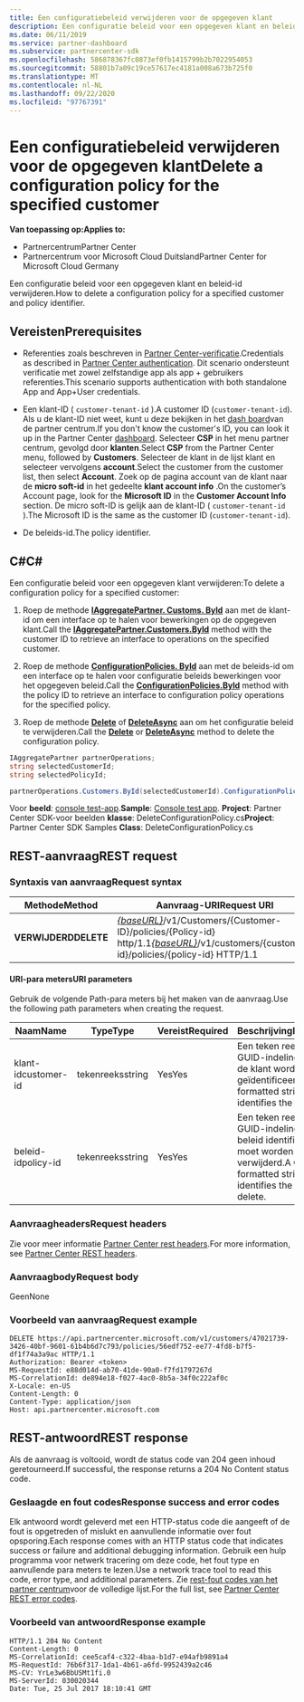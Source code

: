 ```yaml
---
title: Een configuratiebeleid verwijderen voor de opgegeven klant
description: Een configuratie beleid voor een opgegeven klant en beleid-id verwijderen.
ms.date: 06/11/2019
ms.service: partner-dashboard
ms.subservice: partnercenter-sdk
ms.openlocfilehash: 586878367fc0873ef0fb1415799b2b7022954053
ms.sourcegitcommit: 58801b7a09c19ce57617ec4181a008a673b725f0
ms.translationtype: MT
ms.contentlocale: nl-NL
ms.lasthandoff: 09/22/2020
ms.locfileid: "97767391"
---
```

# <a name="delete-a-configuration-policy-for-the-specified-customer"></a><span data-ttu-id="c37aa-103">Een configuratiebeleid verwijderen voor de opgegeven klant</span><span class="sxs-lookup"><span data-stu-id="c37aa-103">Delete a configuration policy for the specified customer</span></span>

<span data-ttu-id="c37aa-104">**Van toepassing op:**</span><span class="sxs-lookup"><span data-stu-id="c37aa-104">**Applies to:**</span></span>

- <span data-ttu-id="c37aa-105">Partnercentrum</span><span class="sxs-lookup"><span data-stu-id="c37aa-105">Partner Center</span></span>
- <span data-ttu-id="c37aa-106">Partnercentrum voor Microsoft Cloud Duitsland</span><span class="sxs-lookup"><span data-stu-id="c37aa-106">Partner Center for Microsoft Cloud Germany</span></span>

<span data-ttu-id="c37aa-107">Een configuratie beleid voor een opgegeven klant en beleid-id verwijderen.</span><span class="sxs-lookup"><span data-stu-id="c37aa-107">How to delete a configuration policy for a specified customer and policy identifier.</span></span>

## <a name="prerequisites"></a><span data-ttu-id="c37aa-108">Vereisten</span><span class="sxs-lookup"><span data-stu-id="c37aa-108">Prerequisites</span></span>

- <span data-ttu-id="c37aa-109">Referenties zoals beschreven in [Partner Center-verificatie](partner-center-authentication.md).</span><span class="sxs-lookup"><span data-stu-id="c37aa-109">Credentials as described in [Partner Center authentication](partner-center-authentication.md).</span></span> <span data-ttu-id="c37aa-110">Dit scenario ondersteunt verificatie met zowel zelfstandige app als app + gebruikers referenties.</span><span class="sxs-lookup"><span data-stu-id="c37aa-110">This scenario supports authentication with both standalone App and App+User credentials.</span></span>

- <span data-ttu-id="c37aa-111">Een klant-ID ( `customer-tenant-id` ).</span><span class="sxs-lookup"><span data-stu-id="c37aa-111">A customer ID (`customer-tenant-id`).</span></span> <span data-ttu-id="c37aa-112">Als u de klant-ID niet weet, kunt u deze bekijken in het [dash board](https://partner.microsoft.com/dashboard)van de partner centrum.</span><span class="sxs-lookup"><span data-stu-id="c37aa-112">If you don't know the customer's ID, you can look it up in the Partner Center [dashboard](https://partner.microsoft.com/dashboard).</span></span> <span data-ttu-id="c37aa-113">Selecteer **CSP** in het menu partner centrum, gevolgd door **klanten**.</span><span class="sxs-lookup"><span data-stu-id="c37aa-113">Select **CSP** from the Partner Center menu, followed by **Customers**.</span></span> <span data-ttu-id="c37aa-114">Selecteer de klant in de lijst klant en selecteer vervolgens **account**.</span><span class="sxs-lookup"><span data-stu-id="c37aa-114">Select the customer from the customer list, then select **Account**.</span></span> <span data-ttu-id="c37aa-115">Zoek op de pagina account van de klant naar de **micro soft-id** in het gedeelte **klant account info** .</span><span class="sxs-lookup"><span data-stu-id="c37aa-115">On the customer’s Account page, look for the **Microsoft ID** in the **Customer Account Info** section.</span></span> <span data-ttu-id="c37aa-116">De micro soft-ID is gelijk aan de klant-ID ( `customer-tenant-id` ).</span><span class="sxs-lookup"><span data-stu-id="c37aa-116">The Microsoft ID is the same as the customer ID  (`customer-tenant-id`).</span></span>

- <span data-ttu-id="c37aa-117">De beleids-id.</span><span class="sxs-lookup"><span data-stu-id="c37aa-117">The policy identifier.</span></span>

## <a name="c"></a><span data-ttu-id="c37aa-118">C\#</span><span class="sxs-lookup"><span data-stu-id="c37aa-118">C\#</span></span>

<span data-ttu-id="c37aa-119">Een configuratie beleid voor een opgegeven klant verwijderen:</span><span class="sxs-lookup"><span data-stu-id="c37aa-119">To delete a configuration policy for a specified customer:</span></span>

1. <span data-ttu-id="c37aa-120">Roep de methode [**IAggregatePartner. Customs. ById**](/dotnet/api/microsoft.store.partnercenter.customers.icustomercollection.byid) aan met de klant-id om een interface op te halen voor bewerkingen op de opgegeven klant.</span><span class="sxs-lookup"><span data-stu-id="c37aa-120">Call the [**IAggregatePartner.Customers.ById**](/dotnet/api/microsoft.store.partnercenter.customers.icustomercollection.byid) method with the customer ID to retrieve an interface to operations on the specified customer.</span></span>

2. <span data-ttu-id="c37aa-121">Roep de methode [**ConfigurationPolicies. ById**](/dotnet/api/microsoft.store.partnercenter.devicesdeployment.iconfigurationpolicycollection.byid) aan met de beleids-id om een interface op te halen voor configuratie beleids bewerkingen voor het opgegeven beleid.</span><span class="sxs-lookup"><span data-stu-id="c37aa-121">Call the [**ConfigurationPolicies.ById**](/dotnet/api/microsoft.store.partnercenter.devicesdeployment.iconfigurationpolicycollection.byid) method with the policy ID to retrieve an interface to configuration policy operations for the specified policy.</span></span>

3. <span data-ttu-id="c37aa-122">Roep de methode [**Delete**](/dotnet/api/microsoft.store.partnercenter.devicesdeployment.iconfigurationpolicy.delete) of [**DeleteAsync**](/dotnet/api/microsoft.store.partnercenter.devicesdeployment.iconfigurationpolicy.deleteasync) aan om het configuratie beleid te verwijderen.</span><span class="sxs-lookup"><span data-stu-id="c37aa-122">Call the [**Delete**](/dotnet/api/microsoft.store.partnercenter.devicesdeployment.iconfigurationpolicy.delete) or [**DeleteAsync**](/dotnet/api/microsoft.store.partnercenter.devicesdeployment.iconfigurationpolicy.deleteasync) method to delete the configuration policy.</span></span>

``` csharp
IAggregatePartner partnerOperations;
string selectedCustomerId;
string selectedPolicyId;

partnerOperations.Customers.ById(selectedCustomerId).ConfigurationPolicies.ById(selectedPolicyId).Delete();
```

<span data-ttu-id="c37aa-123">Voor **beeld**: [console test-app](console-test-app.md).</span><span class="sxs-lookup"><span data-stu-id="c37aa-123">**Sample**: [Console test app](console-test-app.md).</span></span> <span data-ttu-id="c37aa-124">**Project**: Partner Center SDK-voor beelden **klasse**: DeleteConfigurationPolicy.cs</span><span class="sxs-lookup"><span data-stu-id="c37aa-124">**Project**: Partner Center SDK Samples **Class**: DeleteConfigurationPolicy.cs</span></span>

## <a name="rest-request"></a><span data-ttu-id="c37aa-125">REST-aanvraag</span><span class="sxs-lookup"><span data-stu-id="c37aa-125">REST request</span></span>

### <a name="request-syntax"></a><span data-ttu-id="c37aa-126">Syntaxis van aanvraag</span><span class="sxs-lookup"><span data-stu-id="c37aa-126">Request syntax</span></span>

| <span data-ttu-id="c37aa-127">Methode</span><span class="sxs-lookup"><span data-stu-id="c37aa-127">Method</span></span>     | <span data-ttu-id="c37aa-128">Aanvraag-URI</span><span class="sxs-lookup"><span data-stu-id="c37aa-128">Request URI</span></span>                                                                                          |
|------------|------------------------------------------------------------------------------------------------------|
| <span data-ttu-id="c37aa-129">**VERWIJDERD**</span><span class="sxs-lookup"><span data-stu-id="c37aa-129">**DELETE**</span></span> | <span data-ttu-id="c37aa-130">[*{baseURL}*](partner-center-rest-urls.md)/v1/Customers/{Customer-ID}/policies/{Policy-id} http/1.1</span><span class="sxs-lookup"><span data-stu-id="c37aa-130">[*{baseURL}*](partner-center-rest-urls.md)/v1/customers/{customer-id}/policies/{policy-id} HTTP/1.1</span></span> |

#### <a name="uri-parameters"></a><span data-ttu-id="c37aa-131">URI-para meters</span><span class="sxs-lookup"><span data-stu-id="c37aa-131">URI parameters</span></span>

<span data-ttu-id="c37aa-132">Gebruik de volgende Path-para meters bij het maken van de aanvraag.</span><span class="sxs-lookup"><span data-stu-id="c37aa-132">Use the following path parameters when creating the request.</span></span>

| <span data-ttu-id="c37aa-133">Naam</span><span class="sxs-lookup"><span data-stu-id="c37aa-133">Name</span></span>        | <span data-ttu-id="c37aa-134">Type</span><span class="sxs-lookup"><span data-stu-id="c37aa-134">Type</span></span>   | <span data-ttu-id="c37aa-135">Vereist</span><span class="sxs-lookup"><span data-stu-id="c37aa-135">Required</span></span> | <span data-ttu-id="c37aa-136">Beschrijving</span><span class="sxs-lookup"><span data-stu-id="c37aa-136">Description</span></span>                                                   |
|-------------|--------|----------|---------------------------------------------------------------|
| <span data-ttu-id="c37aa-137">klant-id</span><span class="sxs-lookup"><span data-stu-id="c37aa-137">customer-id</span></span> | <span data-ttu-id="c37aa-138">tekenreeks</span><span class="sxs-lookup"><span data-stu-id="c37aa-138">string</span></span> | <span data-ttu-id="c37aa-139">Yes</span><span class="sxs-lookup"><span data-stu-id="c37aa-139">Yes</span></span>      | <span data-ttu-id="c37aa-140">Een teken reeks met een GUID-indeling waarmee de klant wordt geïdentificeerd.</span><span class="sxs-lookup"><span data-stu-id="c37aa-140">A GUID-formatted string that identifies the customer.</span></span>         |
| <span data-ttu-id="c37aa-141">beleid-id</span><span class="sxs-lookup"><span data-stu-id="c37aa-141">policy-id</span></span>   | <span data-ttu-id="c37aa-142">tekenreeks</span><span class="sxs-lookup"><span data-stu-id="c37aa-142">string</span></span> | <span data-ttu-id="c37aa-143">Yes</span><span class="sxs-lookup"><span data-stu-id="c37aa-143">Yes</span></span>      | <span data-ttu-id="c37aa-144">Een teken reeks met een GUID-indeling die het beleid identificeert dat moet worden verwijderd.</span><span class="sxs-lookup"><span data-stu-id="c37aa-144">A GUID-formatted string that identifies the policy to delete.</span></span> |

### <a name="request-headers"></a><span data-ttu-id="c37aa-145">Aanvraagheaders</span><span class="sxs-lookup"><span data-stu-id="c37aa-145">Request headers</span></span>

<span data-ttu-id="c37aa-146">Zie voor meer informatie [Partner Center rest headers](headers.md).</span><span class="sxs-lookup"><span data-stu-id="c37aa-146">For more information, see [Partner Center REST headers](headers.md).</span></span>

### <a name="request-body"></a><span data-ttu-id="c37aa-147">Aanvraagbody</span><span class="sxs-lookup"><span data-stu-id="c37aa-147">Request body</span></span>

<span data-ttu-id="c37aa-148">Geen</span><span class="sxs-lookup"><span data-stu-id="c37aa-148">None</span></span>

### <a name="request-example"></a><span data-ttu-id="c37aa-149">Voorbeeld van aanvraag</span><span class="sxs-lookup"><span data-stu-id="c37aa-149">Request example</span></span>

```http
DELETE https://api.partnercenter.microsoft.com/v1/customers/47021739-3426-40bf-9601-61b4b6d7c793/policies/56edf752-ee77-4fd8-b7f5-df1f74a3a9ac HTTP/1.1
Authorization: Bearer <token>
MS-RequestId: e88d014d-ab70-41de-90a0-f7fd1797267d
MS-CorrelationId: de894e18-f027-4ac0-8b5a-34f0c222af0c
X-Locale: en-US
Content-Length: 0
Content-Type: application/json
Host: api.partnercenter.microsoft.com
```

## <a name="rest-response"></a><span data-ttu-id="c37aa-150">REST-antwoord</span><span class="sxs-lookup"><span data-stu-id="c37aa-150">REST response</span></span>

<span data-ttu-id="c37aa-151">Als de aanvraag is voltooid, wordt de status code van 204 geen inhoud geretourneerd.</span><span class="sxs-lookup"><span data-stu-id="c37aa-151">If successful, the response returns a 204 No Content status code.</span></span>

### <a name="response-success-and-error-codes"></a><span data-ttu-id="c37aa-152">Geslaagde en fout codes</span><span class="sxs-lookup"><span data-stu-id="c37aa-152">Response success and error codes</span></span>

<span data-ttu-id="c37aa-153">Elk antwoord wordt geleverd met een HTTP-status code die aangeeft of de fout is opgetreden of mislukt en aanvullende informatie over fout opsporing.</span><span class="sxs-lookup"><span data-stu-id="c37aa-153">Each response comes with an HTTP status code that indicates success or failure and additional debugging information.</span></span> <span data-ttu-id="c37aa-154">Gebruik een hulp programma voor netwerk tracering om deze code, het fout type en aanvullende para meters te lezen.</span><span class="sxs-lookup"><span data-stu-id="c37aa-154">Use a network trace tool to read this code, error type, and additional parameters.</span></span> <span data-ttu-id="c37aa-155">Zie [rest-fout codes van het partner centrum](error-codes.md)voor de volledige lijst.</span><span class="sxs-lookup"><span data-stu-id="c37aa-155">For the full list, see [Partner Center REST error codes](error-codes.md).</span></span>

### <a name="response-example"></a><span data-ttu-id="c37aa-156">Voorbeeld van antwoord</span><span class="sxs-lookup"><span data-stu-id="c37aa-156">Response example</span></span>

```http
HTTP/1.1 204 No Content
Content-Length: 0
MS-CorrelationId: cee5caf4-c322-4baa-b1d7-e94afb9891a4
MS-RequestId: 76b6f317-1da1-4b61-a6fd-9952439a2c46
MS-CV: YrLe3w6BbUSMt1fi.0
MS-ServerId: 030020344
Date: Tue, 25 Jul 2017 18:10:41 GMT
```
